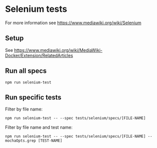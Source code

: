 # Selenium tests

For more information see https://www.mediawiki.org/wiki/Selenium

## Setup

See https://www.mediawiki.org/wiki/MediaWiki-Docker/Extension/RelatedArticles

## Run all specs

    npm run selenium-test

## Run specific tests

Filter by file name:

    npm run selenium-test -- --spec tests/selenium/specs/[FILE-NAME]

Filter by file name and test name:

    npm run selenium-test -- --spec tests/selenium/specs/[FILE-NAME] --mochaOpts.grep [TEST-NAME]